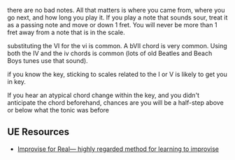 
there are no bad notes. All that matters is where you came from, where you go next, and how long you play it. If you play a note that sounds sour, treat it as a passing note and move or down 1 fret. You will never be more than 1 fret away from a note that is in the scale.

substituting the VI for the vi is common. A bVII chord is very common. Using both the IV and the iv chords is common (lots of old Beatles and Beach Boys tunes use that sound).

if you know the key, sticking to scales related to the I or V is likely to get you in key.

If you hear an atypical chord change within the key, and you didn't anticipate the chord beforehand, chances are you will be a half-step above or below what the tonic was before

## UE Resources
- [Improvise for Real— highly regarded method for learning to improvise](https://www.amazon.ca/Improvise-Real-Complete-Method-Instruments/dp/0984686363)